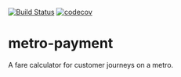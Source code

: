 [![Build Status](https://travis-ci.com/coding-excercises/metro-payment.svg?branch=main)](https://travis-ci.com/coding-excercises/metro-payment.svg?branch=main) [![codecov](https://codecov.io/gh/coding-excercises/metro-payment/branch/main/graph/badge.svg)](https://codecov.io/gh/coding-excercises/metro-payment)


# metro-payment
A fare calculator for customer journeys on a metro.
